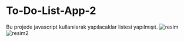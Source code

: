 # To-Do-List-App-2
Bu projede javascript kullanılarak yapılacaklar listesi yapılmışıt.
![resim](https://i.hizliresim.com/r83sh8k.png)
![resim2](https://i.hizliresim.com/n0tldx5.png)
